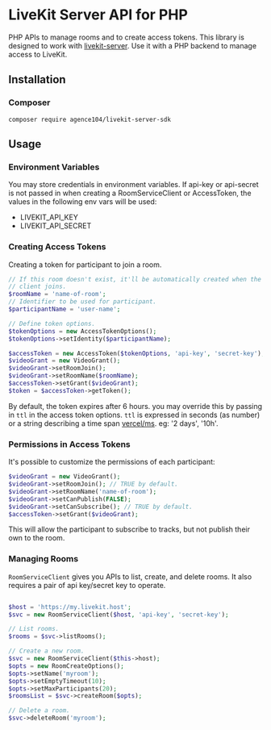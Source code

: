 # LiveKit Server API for PHP

PHP APIs to manage rooms and to create access tokens. This library is designed to work with [livekit-server](https://github.com/livekit/livekit-server). Use it with a PHP backend to manage access to LiveKit.

## Installation

### Composer

```
composer require agence104/livekit-server-sdk
```

## Usage

### Environment Variables
You may store credentials in environment variables. If api-key or api-secret is not passed in when creating a RoomServiceClient or AccessToken, the values in the following env vars will be used:

- LIVEKIT_API_KEY
- LIVEKIT_API_SECRET

### Creating Access Tokens

Creating a token for participant to join a room.

```php
// If this room doesn't exist, it'll be automatically created when the first
// client joins.
$roomName = 'name-of-room';
// Identifier to be used for participant.
$participantName = 'user-name';

// Define token options.
$tokenOptions = new AccessTokenOptions();
$tokenOptions->setIdentity($participantName);

$accessToken = new AccessToken($tokenOptions, 'api-key', 'secret-key');
$videoGrant = new VideoGrant();
$videoGrant->setRoomJoin();
$videoGrant->setRoomName($roomName);
$accessToken->setGrant($videoGrant);
$token = $accessToken->getToken();
```

By default, the token expires after 6 hours. you may override this by passing in `ttl` in the access token options. `ttl` is expressed in seconds (as number) or a string describing a time span [vercel/ms](https://github.com/vercel/ms). eg: '2 days', '10h'.

### Permissions in Access Tokens

It's possible to customize the permissions of each participant:

```php
$videoGrant = new VideoGrant();
$videoGrant->setRoomJoin(); // TRUE by default.
$videoGrant->setRoomName('name-of-room');
$videoGrant->setCanPublish(FALSE);
$videoGrant->setCanSubscribe(); // TRUE by default.
$accessToken->setGrant($videoGrant);
```

This will allow the participant to subscribe to tracks, but not publish their own to the room.

### Managing Rooms

`RoomServiceClient` gives you APIs to list, create, and delete rooms. It also requires a pair of api key/secret key to operate.

```php

$host = 'https://my.livekit.host';
$svc = new RoomServiceClient($host, 'api-key', 'secret-key');

// List rooms.
$rooms = $svc->listRooms();

// Create a new room.
$svc = new RoomServiceClient($this->host);
$opts = new RoomCreateOptions();
$opts->setName('myroom');
$opts->setEmptyTimeout(10);
$opts->setMaxParticipants(20);
$roomsList = $svc->createRoom($opts);

// Delete a room.
$svc->deleteRoom('myroom');
```